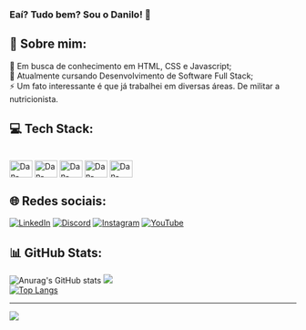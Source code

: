 ### Eaí? Tudo bem? Sou o Danilo! 👋

## 💫 Sobre mim:
🤝 Em busca de conhecimento em HTML, CSS e Javascript;<br>
🌱 Atualmente cursando Desenvolvimento de Software Full Stack;<br>
⚡ Um fato interessante é que já trabalhei em diversas áreas. De militar a nutricionista.

## 💻 Tech Stack:
<div style="display: inline_block"><br>
<img align="center" alt="Dan-Vscode" height="30" width="40" src="https://cdn.jsdelivr.net/gh/devicons/devicon/icons/vscode/vscode-original.svg" />
<img align="center" alt="Dan-Nodejs" height="30" width="40" src="https://cdn.jsdelivr.net/gh/devicons/devicon/icons/nodejs/nodejs-original.svg" />
<img align="center" alt="Dan-Javascript" height="30" width="40" src="https://cdn.jsdelivr.net/gh/devicons/devicon/icons/javascript/javascript-original.svg" />
<img align="center" alt="Dan-Html5" height="30" width="40" src="https://cdn.jsdelivr.net/gh/devicons/devicon/icons/html5/html5-original.svg" />
<img align="center" alt="Dan-Css" height="30" width="40" src="https://cdn.jsdelivr.net/gh/devicons/devicon/icons/css3/css3-original.svg" />
</div>

## 🌐 Redes sociais:
[![LinkedIn](https://img.shields.io/badge/LinkedIn-%230077B5.svg?logo=linkedin&logoColor=white)](https://www.linkedin.com/in/danilo-nogueira-machado/)
[![Discord](https://img.shields.io/badge/Discord-%237289DA.svg?logo=discord&logoColor=white)](https://discord.gg/595436332466176002)
[![Instagram](https://img.shields.io/badge/Instagram-%23E4405F.svg?logo=Instagram&logoColor=white)](https://instagram.com/@dev.danmachado) 
[![YouTube](https://img.shields.io/badge/YouTube-%23FF0000.svg?logo=YouTube&logoColor=white)](https://www.youtube.com/channel/UCiDrAa5kjcXu-PyD-umkDWw)

## 📊 GitHub Stats:
![Anurag's GitHub stats](https://github-readme-stats.vercel.app/api?username=DaniloNMachado&count_private=true&theme=midnight-purple)
![](https://github-readme-streak-stats.herokuapp.com/?user=DaniloNMachado&theme=dark&hide_border=false&theme=midnight-purple)<br/>
[![Top Langs](https://github-readme-stats.vercel.app/api/top-langs/?username=DaniloNMachado&langs_count=8&theme=midnight-purple)](https://github.com/anuraghazra/github-readme-stats)

---
[![](https://visitcount.itsvg.in/api?id=DaniloNMachado&icon=0&color=0)](https://visitcount.itsvg.in)
